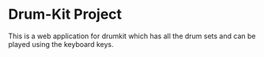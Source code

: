 # Drum-Kit Project
This is a web application for drumkit which has all the drum sets and can be played using the keyboard keys. 
